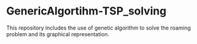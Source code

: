 # GenericAlgortihm-TSP_solving
This repository includes the use of genetic algorithm to solve the roaming problem and its graphical representation.
